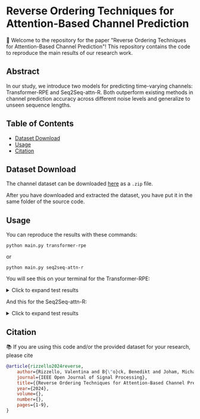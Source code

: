 
# Reverse Ordering Techniques for Attention-Based Channel Prediction

🚀 Welcome to the repository for the paper "Reverse Ordering Techniques for Attention-Based Channel Prediction"! This repository contains the code to reproduce the main results of our research work.

## Abstract

In our study, we introduce two models for predicting time-varying channels: Transformer-RPE and Seq2Seq-attn-R. Both outperform existing methods in channel prediction accuracy across different noise levels and generalize to unseen sequence lengths.

## Table of Contents

- [Dataset Download](#dataset-download)
- [Usage](#usage)
- [Citation](#citation)

## Dataset Download

The channel dataset can be downloaded [here](https://drive.google.com/file/d/1gTkx6_WYjz9-9l5IUdxURpZ_4DNo4pqi/view?usp=sharing) as a `.zip` file.

After you have downloaded and extracted the dataset, you have put it in the same folder of the source code.

## Usage

You can reproduce the results with these commands:

```
python main.py transformer-rpe
```
or
```
python main.py seq2seq-attn-r
```

You will see this on your terminal for the Transformer-RPE:
<details>
  <summary>Click to expand test results</summary>

<div style="height: 200px; overflow: auto;">

```console
Testing l=16 and delta=4 (same as training): SNR=-5dB   NMSE=0.4747
Testing l=8 and delta=2: SNR=-5dB   NMSE=0.5138
Testing l=14 and delta=6: SNR=-5dB   NMSE=0.574
---------------------------------------------------------------------------
Testing l=16 and delta=4 (same as training): SNR=0dB   NMSE=0.2915
Testing l=8 and delta=2: SNR=0dB   NMSE=0.3225
Testing l=14 and delta=6: SNR=0dB   NMSE=0.4014
---------------------------------------------------------------------------
Testing l=16 and delta=4 (same as training): SNR=5dB   NMSE=0.1808
Testing l=8 and delta=2: SNR=5dB   NMSE=0.1742
Testing l=14 and delta=6: SNR=5dB   NMSE=0.289
---------------------------------------------------------------------------
Testing l=16 and delta=4 (same as training): SNR=10dB   NMSE=0.1127
Testing l=8 and delta=2: SNR=10dB   NMSE=0.0945
Testing l=14 and delta=6: SNR=10dB   NMSE=0.203
---------------------------------------------------------------------------
Testing l=16 and delta=4 (same as training): SNR=15dB   NMSE=0.0711
Testing l=8 and delta=2: SNR=15dB   NMSE=0.0583
Testing l=14 and delta=6: SNR=15dB   NMSE=0.1373
---------------------------------------------------------------------------
Testing l=16 and delta=4 (same as training): SNR=20dB   NMSE=0.0448
Testing l=8 and delta=2: SNR=20dB   NMSE=0.0388
Testing l=14 and delta=6: SNR=20dB   NMSE=0.1074
---------------------------------------------------------------------------
```
</div>
</details>

And this for the Seq2Seq-attn-R:

<details>
  <summary>Click to expand test results</summary>

<div style="height: 200px; overflow: auto;">

```console
Testing l=16 and delta=4 (same as training): SNR=-5dB   NMSE=0.5075
Testing l=8 and delta=2: SNR=-5dB   NMSE=0.519
Testing l=14 and delta=6: SNR=-5dB   NMSE=0.6161
---------------------------------------------------------------------------
Testing l=16 and delta=4 (same as training): SNR=0dB   NMSE=0.3164
Testing l=8 and delta=2: SNR=0dB   NMSE=0.3041
Testing l=14 and delta=6: SNR=0dB   NMSE=0.4243
---------------------------------------------------------------------------
Testing l=16 and delta=4 (same as training): SNR=5dB   NMSE=0.1993
Testing l=8 and delta=2: SNR=5dB   NMSE=0.1876
Testing l=14 and delta=6: SNR=5dB   NMSE=0.2988
---------------------------------------------------------------------------
Testing l=16 and delta=4 (same as training): SNR=10dB   NMSE=0.1217
Testing l=8 and delta=2: SNR=10dB   NMSE=0.118
Testing l=14 and delta=6: SNR=10dB   NMSE=0.2083
---------------------------------------------------------------------------
Testing l=16 and delta=4 (same as training): SNR=15dB   NMSE=0.0739
Testing l=8 and delta=2: SNR=15dB   NMSE=0.0747
Testing l=14 and delta=6: SNR=15dB   NMSE=0.148
---------------------------------------------------------------------------
Testing l=16 and delta=4 (same as training): SNR=20dB   NMSE=0.0466
Testing l=8 and delta=2: SNR=20dB   NMSE=0.0523
Testing l=14 and delta=6: SNR=20dB   NMSE=0.119
---------------------------------------------------------------------------
```
</div>
</details>

## Citation
📚 If you are using this code and/or the provided dataset for your research, please cite

```bibtex
@article{rizzello2024reverse,
    author={Rizzello, Valentina and B{\"o}ck, Benedikt and Joham, Michael and Utschick, Wolfgang},
    journal={IEEE Open Journal of Signal Processing}, 
    title={{Reverse Ordering Techniques for Attention-Based Channel Prediction}}, 
    year={2024},
    volume={},
    number={},
    pages={1-9},
}
```
